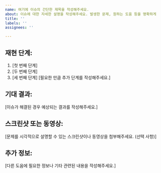```yaml
---
name: 여기에 이슈의 간단한 제목을 작성해주세요.
about: 이슈에 대한 자세한 설명을 작성해주세요. 발생한 문제, 원하는 도움 등을 명확하게 기술해주세요.
title: ''
labels: ''
assignees: ''

---
```


## 재현 단계:
1. [첫 번째 단계]
2. [두 번째 단계]
3. [세 번째 단계]
   [필요한 만큼 추가 단계를 작성해주세요.]

## 기대 결과:
[이슈가 해결된 경우 예상되는 결과를 작성해주세요.]

## 스크린샷 또는 동영상:
[문제를 시각적으로 설명할 수 있는 스크린샷이나 동영상을 첨부해주세요. (선택 사항)]

## 추가 정보:
[다른 도움에 필요한 정보나 기타 관련된 내용을 작성해주세요.]
